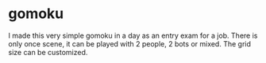 # gomoku
I made this very simple gomoku in a day as an entry exam for a job. There is only once scene, it can be played with 2 people, 2 bots or mixed. The grid size can be customized.
